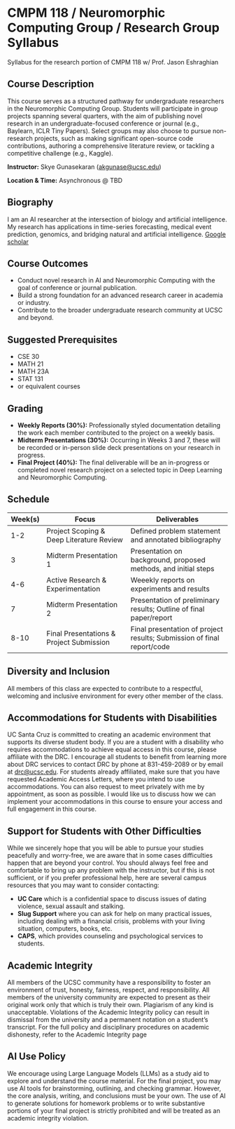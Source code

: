 # CMPM 118 / Neuromorphic Computing Group / Research Group Syllabus
Syllabus for the research portion of CMPM 118 w/ Prof. Jason Eshraghian

## Course Description 
This course serves as a structured pathway for undergraduate researchers in the Neuromorphic Computing Group. Students will participate in group projects spanning several quarters, with the aim of publishing novel research in an undergraduate-focused conference or journal (e.g., Baylearn, ICLR Tiny Papers). Select groups may also choose to pursue non-research projects, such as making significant open-source code contributions, authoring a comprehensive literature review, or tackling a competitive challenge (e.g., Kaggle).

**Instructor:** Skye Gunasekaran (akgunase@ucsc.edu)

**Location & Time:** Asynchronous @ TBD 

## Biography
I am an AI researcher at the intersection of biology and artificial intelligence. My research has applications in time-series forecasting, medical event prediction, genomics, and bridging natural and artificial intelligence. [Google scholar](https://scholar.google.com/citations?user=R_XFG5EAAAAJ&hl=en)

## Course Outcomes 

* Conduct novel research in AI and Neuromorphic Computing with the goal of conference or journal publication.
* Build a strong foundation for an advanced research career in academia or industry.
* Contribute to the broader undergraduate research community at UCSC and beyond.

## Suggested Prerequisites 

* CSE 30
* MATH 21
* MATH 23A
* STAT 131 
* or equivalent courses

## Grading

* **Weekly Reports (30%):** Professionally styled documentation detailing the work each member contributed to the project on a weekly basis.
* **Midterm Presentations (30%):** Occurring in Weeks 3 and 7, these will be recorded or in-person slide deck presentations on your research in progress.
* **Final Project (40%):** The final deliverable will be an in-progress or completed novel research project on a selected topic in Deep Learning and Neuromorphic Computing.

## Schedule 
| Week(s) | Focus | Deliverables | 
| ---- | ----- | ------------ |
| 1-2 | Project Scoping & Deep Literature Review | Defined problem statement and annotated bibliography |
| 3 | Midterm Presentation 1 | Presentation on background, proposed methods, and initial steps |
| 4-6 | Active Research & Experimentation | Weeekly reports on experiments and results |
| 7 | Midterm Presentation 2 | Presentation of preliminary results; Outline of final paper/report |
| 8-10 | Final Presentations & Project Submission | Final presentation of project results; Submission of final report/code |

## Diversity and Inclusion

All members of this class are expected to contribute to a respectful, welcoming and inclusive environment for every other member of the class.

## Accommodations for Students with Disabilities

UC Santa Cruz is committed to creating an academic environment that supports its diverse student body. If you are a student with a disability who requires accommodations to achieve equal access in this course, please affiliate with the DRC. I encourage all students to benefit from learning more about DRC services to contact DRC by phone at 831-459-2089 or by email at drc@ucsc.edu. For students already affiliated, make sure that you have requested Academic Access Letters, where you intend to use accommodations. You can also request to meet privately with me by appointment, as soon as possible. I would like us to discuss how we can implement your accommodations in this course to ensure your access and full engagement in this course.

## Support for Students with Other Difficulties

While we sincerely hope that you will be able to pursue your studies peacefully and worry-free, we are aware that in some cases difficulties happen that are beyond your control. You should always feel free and comfortable to bring up any problem with the instructor, but if this is not sufficient, or if you prefer professional help, here are several campus resources that you may want to consider contacting:

* **UC Care** which is a confidential space to discuss issues of dating violence, sexual assault and stalking.
* **Slug Support** where you can ask for help on many practical issues, including dealing with a financial crisis, problems with your living situation, computers, books, etc.
* **CAPS**, which provides counseling and psychological services to students.

## Academic Integrity
All members of the UCSC community have a responsibility to foster an environment of trust, honesty, fairness, respect, and responsibility. All members of the university community are expected to present as their original work only that which is truly their own. Plagiarism of any kind is unacceptable. Violations of the Academic Integrity policy can result in dismissal from the university and a permanent notation on a student’s transcript. For the full policy and disciplinary procedures on academic dishonesty, refer to the Academic Integrity page

## AI Use Policy
We encourage using Large Language Models (LLMs) as a study aid to explore and understand the course material. For the final project, you may use AI tools for brainstorming, outlining, and checking grammar. However, the core analysis, writing, and conclusions must be your own. The use of AI to generate solutions for homework problems or to write substantive portions of your final project is strictly prohibited and will be treated as an academic integrity violation.

